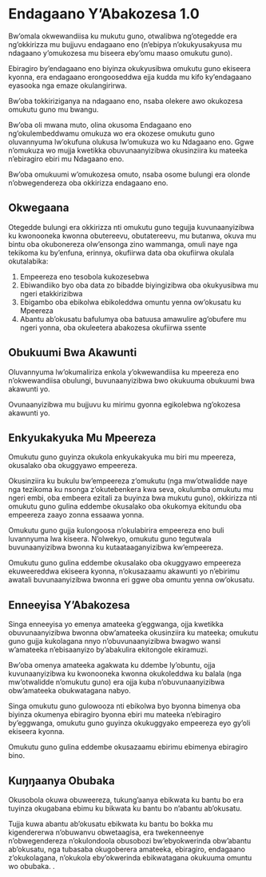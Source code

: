 # Endagaano Y’Abakozesa 1.0

Bw’omala okwewandiisa ku mukutu guno, otwalibwa ng’otegedde era ng’okkirizza mu bujjuvu endagaano eno (n’ebipya n’okukyusakyusa mu ndagaano y’omukozesa mu biseera eby’omu maaso omukutu guno).

Ebiragiro by’endagaano eno biyinza okukyusibwa omukutu guno ekiseera kyonna, era endagaano erongooseddwa ejja kudda mu kifo ky’endagaano eyasooka nga emaze okulangirirwa.

Bw’oba ​​tokkiriziganya na ndagaano eno, nsaba olekere awo okukozesa omukutu guno mu bwangu.

Bw’oba ​​oli mwana muto, olina okusoma Endagaano eno ng’okulembeddwamu omukuza wo era okozese omukutu guno oluvannyuma lw’okufuna olukusa lw’omukuza wo ku Ndagaano eno. Ggwe n’omukuza wo mujja kwetikka obuvunaanyizibwa okusinziira ku mateeka n’ebiragiro ebiri mu Ndagaano eno.

Bw’oba ​​omukuumi w’omukozesa omuto, nsaba osome bulungi era olonde n’obwegendereza oba okkirizza endagaano eno.

## Okwegaana

Otegedde bulungi era okkirizza nti omukutu guno tegujja kuvunaanyizibwa ku kwonooneka kwonna obutereevu, obutatereevu, mu butanwa, okuva mu bintu oba okubonereza olw’ensonga zino wammanga, omuli naye nga tekikoma ku by’enfuna, erinnya, okufiirwa data oba okufiirwa okulala okutalabika:

1. Empeereza eno tesobola kukozesebwa
1. Ebiwandiiko byo oba data zo bibadde biyingizibwa oba okukyusibwa mu ngeri etakkirizibwa
1. Ebigambo oba ebikolwa ebikoleddwa omuntu yenna ow’okusatu ku Mpeereza
1. Abantu ab’okusatu bafulumya oba batuusa amawulire ag’obufere mu ngeri yonna, oba okuleetera abakozesa okufiirwa ssente

## Obukuumi Bwa Akawunti

Oluvannyuma lw’okumaliriza enkola y’okwewandiisa ku mpeereza eno n’okwewandiisa obulungi, buvunaanyizibwa bwo okukuuma obukuumi bwa akawunti yo.

Ovunaanyizibwa mu bujjuvu ku mirimu gyonna egikolebwa ng’okozesa akawunti yo.

## Enkyukakyuka Mu Mpeereza

Omukutu guno guyinza okukola enkyukakyuka mu biri mu mpeereza, okusalako oba okuggyawo empeereza.

Okusinziira ku bukulu bw’empeereza z’omukutu (nga mw’otwalidde naye nga tezikoma ku nsonga z’okutebenkera kwa seva, okulumba omukutu mu ngeri embi, oba embeera ezitali za buyinza bwa mukutu guno), okkirizza nti omukutu guno gulina eddembe okusalako oba okukomya ekitundu oba empeereza zaayo zonna essaawa yonna.

Omukutu guno gujja kulongoosa n’okulabirira empeereza eno buli luvannyuma lwa kiseera. N’olwekyo, omukutu guno tegutwala buvunaanyizibwa bwonna ku kutaataaganyizibwa kw’empeereza.

Omukutu guno gulina eddembe okusalako oba okuggyawo empeereza ekuweereddwa ekiseera kyonna, n’okusazaamu akawunti yo n’ebirimu awatali buvunaanyizibwa bwonna eri ggwe oba omuntu yenna ow’okusatu.

## Enneeyisa Y’Abakozesa

Singa enneeyisa yo emenya amateeka g’eggwanga, ojja kwetikka obuvunaanyizibwa bwonna obw’amateeka okusinziira ku mateeka; omukutu guno gujja kukolagana nnyo n’obuvunaanyizibwa bwagwo wansi w’amateeka n’ebisaanyizo by’abakulira ekitongole ekiramuzi.

Bw’oba ​​omenya amateeka agakwata ku ddembe ly’obuntu, ojja kuvunaanyizibwa ku kwonooneka kwonna okukoleddwa ku balala (nga mw’otwalidde n’omukutu guno) era ojja kuba n’obuvunaanyizibwa obw’amateeka obukwatagana nabyo.

Singa omukutu guno gulowooza nti ebikolwa byo byonna bimenya oba biyinza okumenya ebiragiro byonna ebiri mu mateeka n’ebiragiro by’eggwanga, omukutu guno guyinza okukuggyako empeereza eyo gy’oli ekiseera kyonna.

Omukutu guno gulina eddembe okusazaamu ebirimu ebimenya ebiragiro bino.

## Kuŋŋaanya Obubaka

Okusobola okuwa obuweereza, tukung’aanya ebikwata ku bantu bo era tuyinza okugabana ebimu ku bikwata ku bantu bo n’abantu ab’okusatu.

Tujja kuwa abantu ab’okusatu ebikwata ku bantu bo bokka mu kigendererwa n’obuwanvu obwetaagisa, era twekenneenye n’obwegendereza n’okulondoola obusobozi bw’ebyokwerinda obw’abantu ab’okusatu, nga tubasaba okugoberera amateeka, ebiragiro, endagaano z’okukolagana, n’okukola eby’okwerinda ebikwatagana okukuuma omuntu wo obubaka. .
